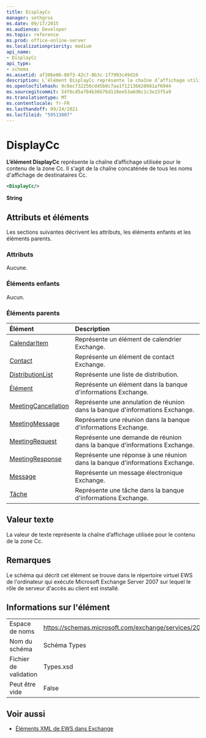 ```yaml
---
title: DisplayCc
manager: sethgros
ms.date: 09/17/2015
ms.audience: Developer
ms.topic: reference
ms.prod: office-online-server
ms.localizationpriority: medium
api_name:
- DisplayCc
api_type:
- schema
ms.assetid: af386e06-80f3-42c7-8b3c-1f7993c49d10
description: L’élément DisplayCc représente la chaîne d’affichage utilisée pour le contenu de la zone Cc. Il s'agit de la chaîne concaténée de tous les noms d'affichage de destinataires Cc.
ms.openlocfilehash: 9c0ec732256cd45b0c7aa1f12136620981af6944
ms.sourcegitcommit: 54f6cd5a704b36b76d110ee53a6d6c1c3e15f5a9
ms.translationtype: MT
ms.contentlocale: fr-FR
ms.lasthandoff: 09/24/2021
ms.locfileid: "59513807"
---
```

# <a name="displaycc"></a>DisplayCc

**L’élément DisplayCc** représente la chaîne d’affichage utilisée pour le contenu de la zone Cc. Il s'agit de la chaîne concaténée de tous les noms d'affichage de destinataires Cc. 
  
```xml
<DisplayCc/>
```

 **String**
## <a name="attributes-and-elements"></a>Attributs et éléments

Les sections suivantes décrivent les attributs, les éléments enfants et les éléments parents.
  
### <a name="attributes"></a>Attributs

Aucune.
  
### <a name="child-elements"></a>Éléments enfants

Aucun.
  
### <a name="parent-elements"></a>Éléments parents

|**Élément**|**Description**|
|:-----|:-----|
|[CalendarItem](calendaritem.md) <br/> |Représente un élément de calendrier Exchange.  <br/> |
|[Contact](contact.md) <br/> |Représente un élément de contact Exchange.  <br/> |
|[DistributionList](distributionlist.md) <br/> |Représente une liste de distribution.  <br/> |
|[Élément](item.md) <br/> |Représente un élément dans la banque d'informations Exchange.  <br/> |
|[MeetingCancellation](meetingcancellation.md) <br/> |Représente une annulation de réunion dans la banque d'informations Exchange.  <br/> |
|[MeetingMessage](meetingmessage.md) <br/> |Représente une réunion dans la banque d'informations Exchange.  <br/> |
|[MeetingRequest](meetingrequest.md) <br/> |Représente une demande de réunion dans la banque d'informations Exchange.  <br/> |
|[MeetingResponse](meetingresponse.md) <br/> |Représente une réponse à une réunion dans la banque d'informations Exchange.  <br/> |
|[Message](message-ex15websvcsotherref.md) <br/> |Représente un message électronique Exchange.  <br/> |
|[Tâche](task.md) <br/> |Représente une tâche dans la banque d'informations Exchange.  <br/> |
   
## <a name="text-value"></a>Valeur texte

La valeur de texte représente la chaîne d’affichage utilisée pour le contenu de la zone Cc.
  
## <a name="remarks"></a>Remarques

Le schéma qui décrit cet élément se trouve dans le répertoire virtuel EWS de l'ordinateur qui exécute Microsoft Exchange Server 2007 sur lequel le rôle de serveur d'accès au client est installé.
  
## <a name="element-information"></a>Informations sur l'élément

|||
|:-----|:-----|
|Espace de noms  <br/> |https://schemas.microsoft.com/exchange/services/2006/types  <br/> |
|Nom du schéma  <br/> |Schéma Types  <br/> |
|Fichier de validation  <br/> |Types.xsd  <br/> |
|Peut être vide  <br/> |False  <br/> |
   
## <a name="see-also"></a>Voir aussi

- [Éléments XML de EWS dans Exchange](ews-xml-elements-in-exchange.md)

